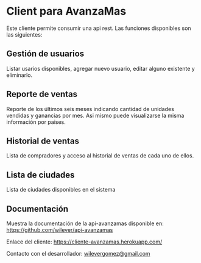 # Client para AvanzaMas

Este cliente permite consumir una api rest. Las funciones disponibles son las siguientes:

## Gestión de usuarios
Listar usarios disponibles, agregar nuevo usuario, editar alguno existente y eliminarlo.

## Reporte de ventas
Reporte de los últimos seis meses indicando cantidad de unidades vendidas y ganancias por mes. Asi mismo puede visualizarse la misma información por paises.

## Historial de ventas
Lista de compradores y acceso al historial de ventas de cada uno de ellos.

## Lista de ciudades
Lista de ciudades disponibles en el sistema

## Documentación
Muestra la documentación de la api-avanzamas disponible en: https://github.com/wilever/api-avanzamas

Enlace del cliente: https://cliente-avanzamas.herokuapp.com/

Contacto con el desarrollador: wilevergomez@gmail.com

